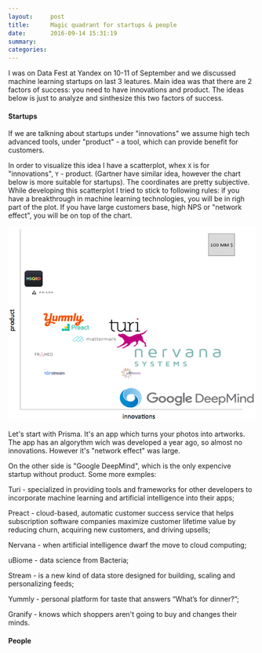 ```yaml
---
layout:     post
title:      Magic quadrant for startups & people
date:       2016-09-14 15:31:19
summary:    
categories: 
---
```


I was on Data Fest at Yandex on 10-11 of September and we discussed machine learning startups on last 3 leatures.
Main idea was that there are 2 factors of success: you need to have innovations and product. The ideas below is just to analyze and sinthesize this two factors of success.


#### Startups

If we are talkning about startups under "innovations" we assume high tech advanced tools, under "product" - a tool, which can provide benefit for customers.

In order to visualize this idea I have a scatterplot, whex `X` is for "innovations", `Y` - product. (Gartner have similar idea, however the chart below is more suitable for startups). The coordinates are pretty subjective. While developing this scatterplot I tried to stick to following rules: if you have a breakthrough in machine learning technologies, you will be in righ part of the plot. If you have large customers base, high NPS or "network effect", you will be on top of the chart.

![startups](https://raw.githubusercontent.com/alexakimenko/alexakimenko.github.io/master/images/startups.png)

Let's start with Prisma. It's an app which turns your photos into artworks. The app has an algorythm wich was developed a year ago, so almost no innovations. However it's "network effect" was large. 

On the other side is "Google DeepMind", which is the only expencive startup without product.
Some more exmples:

Turi - specialized in providing tools and frameworks for other developers to incorporate machine learning and artificial intelligence into their apps;

Preact - cloud-based, automatic customer success service that helps subscription software companies maximize customer lifetime value by reducing churn, acquiring new customers, and driving upsells;

Nervana - when artificial intelligence dwarf the move to cloud computing;

uBiome - data science from Bacteria;

Stream - is a new kind of data store designed for building, scaling and personalizing feeds;

Yummly - personal platform for taste that answers “What’s for dinner?”;

Granify	- knows which shoppers aren't going to buy and changes their minds.


#### People
